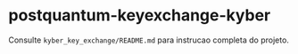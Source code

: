 # postquantum-keyexchange-kyber

Consulte `kyber_key_exchange/README.md` para instrucao completa do projeto.
